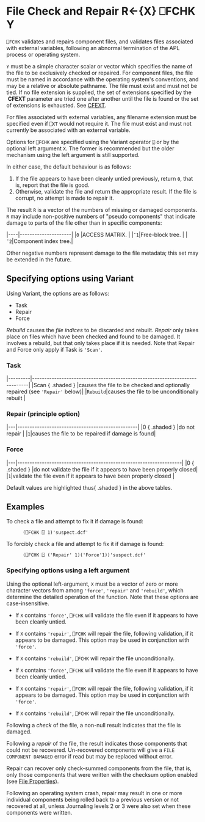 <!-- Hidden search keywords -->
<div style="display: none;">
  ⎕FCHK FCHK
</div>

<h1 class="heading"><span class="name">File Check and Repair</span> <span class="command">R←{X} ⎕FCHK Y</span></h1>

`⎕FCHK` validates and repairs component files, and validates files associated with external variables, following an abnormal termination of the APL process or operating system.

`Y` must be a simple character scalar or vector which specifies the name of the file to be exclusively checked or repaired. For component files, the file must be named in accordance with the operating system's conventions, and may be a relative or absolute pathname. The file must exist and must not be tied. If no file extension is supplied, the set of extensions specified by the  **CFEXT** parameter are tried one after another until the file is found or the set of extensions is exhausted. See [CFEXT](../../../windows-installation-and-configuration-guide/configuration-parameters/configuration-parameters).

For files associated with external variables, any filename extension must be specified even if `⎕XT` would not require it. The file must exist and must not currently be associated with an external variable.

Options for `⎕FCHK` are specified using the Variant operator `⍠` or by the optional left argument `X`. The former is recommended but the older mechanism using the left argument is still supported.

In either case, the default behaviour is as follows:

1. If the file appears to have been cleanly untied previously, return `⍬`, that is, report that the file is good.
2. Otherwise, validate the file and return the appropriate result. If the file is corrupt, no attempt is made to repair it.

The result `R` is a vector of the numbers of missing or damaged components. `R` may include non-positive numbers of "pseudo components" that indicate damage to parts of the file other than in specific components:

|----|---------------------|
|`0` |ACCESS MATRIX.       |
|`¯1`|Free-block tree.     |
|`¯2`|Component index tree.|

Other negative numbers represent damage to the file metadata; this set may be extended in the future.

## Specifying options using Variant

Using Variant, the options are as follows:

- Task
- Repair
- Force

*Rebuild* causes the *file indices* to be discarded and rebuilt. *Repair* only takes place on files which have been checked and found to be damaged. It involves a rebuild, but that only takes place if it is needed. Note that Repair and Force only apply if Task is `'Scan'`.

### Task

|---------|----------------------------------------------------------------------------|
|Scan { .shaded } |causes the file to be checked and optionally repaired (see `'Repair'` below)|
|`Rebuild`|causes the file to be unconditionally rebuilt                               |

### Repair (principle option)

|---|-------------------------------------------------|
|0 { .shaded }  |do not repair                                    |
|`1`|causes the file to be repaired if damage is found|

### Force

|---|-------------------------------------------------------------------|
|0 { .shaded }   |do not validate the file if it appears to have been properly closed|
|`1`|validate the file even if it appears to have been properly closed  |

Default values are highlighted thus{ .shaded }  in the above tables.

<h2 class="example">Examples</h2>

To check a file and attempt to fix it if damage is found:
```apl
      (⎕FCHK ⍠ 1)'suspect.dcf'
```

To forcibly check a file and attempt to fix it if damage is found:
```apl
      (⎕FCHK ⍠ ('Repair' 1)('Force'1))'suspect.dcf'
```

### Specifying options using a left argument

Using the optional left-argument, `X` must be a vector of zero or more character vectors from among `'force'`, `'repair'` and `'rebuild'`, which determine the detailed operation of the function. Note that these options are case-insensitive.

- If `X` contains `'force'`, `⎕FCHK` will validate the file even if it appears to have been cleanly untied.
- If `X` contains `'repair'`, `⎕FCHK` will repair the file, following validation, if it appears to be damaged. This option may be used in conjunction with `'force'`.
- If `X` contains `'rebuild'`, `⎕FCHK` will repair the file unconditionally.

- If `X` contains `'force'`, `⎕FCHK` will validate the file even if it appears to have been cleanly untied.
- If `X` contains `'repair'`, `⎕FCHK` will repair the file, following validation, if it appears to be damaged. This option may be used in conjunction with `'force'`.
- If `X` contains `'rebuild'`, `⎕FCHK` will repair the file unconditionally.

Following a *check* of the file, a non-null result indicates that the file is damaged.

Following a *repair* of the file, the result indicates those components that could not be recovered. Un-recovered components will give a `FILE COMPONENT DAMAGED` error if read but may be replaced without error.

Repair can recover only check-summed components from the file, that is, only those components that were written with the checksum option enabled (see [File Properties](fprops.md)).

Following an operating system crash, repair may result in one or more individual components being rolled back to a previous version or not recovered at all, unless Journaling levels 2 or 3 were also set when these components were written.
